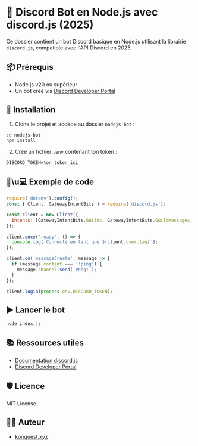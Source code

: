 # 🤖 Discord Bot en Node.js avec discord.js (2025)

Ce dossier contient un bot Discord basique en Node.js utilisant la librairie `discord.js`, compatible avec l'API Discord en 2025.

## 📦 Prérequis

- Node.js v20 ou supérieur
- Un bot créé via [Discord Developer Portal](https://discord.com/developers/applications)

## 🚀 Installation

1. Clone le projet et accède au dossier `nodejs-bot` :

```bash
cd nodejs-bot
npm install
```

2. Crée un fichier `.env` contenant ton token :

```env
DISCORD_TOKEN=ton_token_ici
```

## 🧑‍\u💻 Exemple de code

```js
require('dotenv').config();
const { Client, GatewayIntentBits } = require('discord.js');

const client = new Client({
  intents: [GatewayIntentBits.Guilds, GatewayIntentBits.GuildMessages, GatewayIntentBits.MessageContent]
});

client.once('ready', () => {
  console.log(`Connecté en tant que ${client.user.tag}`);
});

client.on('messageCreate', message => {
  if (message.content === '!ping') {
    message.channel.send('Pong!');
  }
});

client.login(process.env.DISCORD_TOKEN);
```

## ▶️ Lancer le bot

```bash
node index.js
```

## 📚 Ressources utiles

- [Documentation discord.js](https://discord.js.org/#/)
- [Discord Developer Portal](https://discord.com/developers/applications)

## 🛡 Licence

MIT License

## 👨‍💻 Auteur

- [konquest.xyz](https://konquest.xyz)